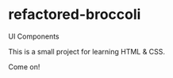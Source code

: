 # refactored-broccoli
UI Components

This is a small project for learning HTML & CSS.

<body>Come on!</body>
